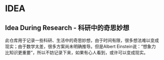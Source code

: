 # IDEA
## Idea During Research - 科研中的奇思妙想

此仓库用于记录一些科研、生活中的奇思妙想，由于时间有限，很多想法难以变成现实；由于数学太差，很多方案尚未明确推导。但是Albert Einstein说：“想象力比知识更重要”，所以不妨记录下来，如果有心人看到，或许可以变成现实。
